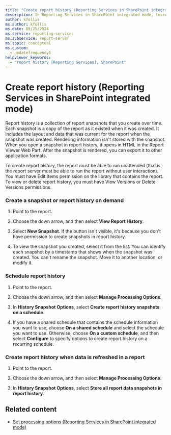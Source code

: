 ```yaml
---
title: "Create report history (Reporting Services in SharePoint integrated mode)"
description: In Reporting Services in SharePoint integrated mode, learn how to create a report history, which is a collection of report snapshots that you create over time.
author: kfollis
ms.author: kfollis
ms.date: 09/25/2024
ms.service: reporting-services
ms.subservice: report-server
ms.topic: conceptual
ms.custom:
  - updatefrequency5
helpviewer_keywords:
  - "report history [Reporting Services], SharePoint"
---
```

# Create report history (Reporting Services in SharePoint integrated mode)
  Report history is a collection of report snapshots that you create over time. Each snapshot is a copy of the report as it existed when it was created. It includes the layout and data that was current for the report when the snapshot was created. Rendering information isn't stored with the snapshot. When you open a snapshot in report history, it opens in HTML in the Report Viewer Web Part. After the snapshot is rendered, you can export it to other application formats.  
  
 To create report history, the report must be able to run unattended (that is, the report server must be able to run the report without user interaction). You must have Edit Items permission on the library that contains the report. To view or delete report history, you must have View Versions or Delete Versions permissions.  
  
### Create a snapshot or report history on demand  
  
1.  Point to the report.  
  
1.  Choose the down arrow, and then select **View Report History**.  
  
1.  Select **New Snapshot**. If the button isn't visible, it's because you don't have permission to create snapshots in report history.  
  
1.  To view the snapshot you created, select it from the list. You can identify each snapshot by a timestamp that shows when the snapshot was created. You can't rename the snapshot. Move it to another location, or modify it.  
  
### Schedule report history  
  
1.  Point to the report.  
  
1.  Choose the down arrow, and then select **Manage Processing Options**.  
  
1.  In **History Snapshot Options**, select **Create report history snapshots on a schedule**.  
  
1.  If you have a shared schedule that contains the schedule information you want to use, choose **On a shared schedule** and select the schedule you want to use. Otherwise, choose **On a custom schedule**, and then select **Configure** to specify options to create report history on a recurring schedule.  
  
### Create report history when data is refreshed in a report  
  
1.  Point to the report.  
  
1.  Choose the down arrow, and then select **Manage Processing Options**.  
  
1.  In **History Snapshot Options**, select **Store all report data snapshots in report history**.  
  
## Related content

- [Set processing options &#40;Reporting Services in SharePoint integrated mode&#41;](../../reporting-services/report-server-sharepoint/set-processing-options-reporting-services-in-sharepoint-integrated-mode.md)
